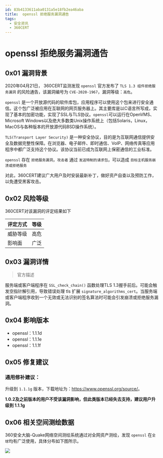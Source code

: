```yaml
---
id: 83b4133611aba0131a5e18fb2ea46aba
title:  openssl 拒绝服务漏洞通告
tags: 
  - 安全资讯
  - 360CERT
---
```


#  openssl 拒绝服务漏洞通告

0x01 漏洞背景
---------


2020年04月21日， 360CERT监测发现 `openssl` 官方发布了 `TLS 1.3 组件拒绝服务漏洞` 的风险通告，该漏洞编号为 `CVE-2020-1967`，漏洞等级：`高危`。


`openssl` 是一个开放源代码的软件库包，应用程序可以使用这个包来进行安全通信。这个包广泛被应用在互联网的网页服务器上。其主要库是以C语言所写成，实现了基本的加密功能，实现了SSL与TLS协议。`openssl`可以运行在OpenVMS、 Microsoft Windows以及绝大多数类Unix操作系统上（包括Solaris，Linux，MacOS与各种版本的开放源代码BSD操作系统）。


`TLS(Transport Layer Security)` 是一种安全协议，目的是为互联网通信提供安全及数据完整性保障。在浏览器、电子邮件、即时通信、VoIP、网络传真等应用程序中都广泛支持这个协议。该协议当前已成为互联网上保密通信的工业标准。


`openssl` 存在 `拒绝服务漏洞`，`攻击者` 通过 `发送特制的请求包`，可以造成 `目标主机服务崩溃或拒绝服务`


对此，360CERT建议广大用户及时安装最新补丁，做好资产自查以及预防工作，以免遭受黑客攻击。 


0x02 风险等级
---------


360CERT对该漏洞的评定结果如下




| 评定方式 | 等级 |
| --- | --- |
| 威胁等级 | 高危 |
| 影响面 | 广泛 |


0x03 漏洞详情
---------



> 
> 官方描述
> 
> 
> 


服务端或客户端程序在 `SSL_check_chain()` 函数处理TLS 1.3握手前后。可能会触发空指针解引用，导致错误处理 tls 扩展 `signature_algorithms_cert`。当服务端或客户端程序收到一个无效或无法识别的签名算法时可能会引发崩溃或拒绝服务漏洞。


0x04 影响版本
---------


* openssl：1.1.1d
* openssl：1.1.1e
* openssl：1.1.1f


0x05 修复建议
---------


### 通用修补建议：


升级到 `1.1.1g` 版本，下载地址为：<https://www.openssl.org/source/>。


**1.0.2及之前版本的用户不受该漏洞影响，但此类版本已经失去支持，建议用户升级到 1.1.1g**


0x06 相关空间测绘数据
-------------


360安全大脑-Quake网络空间测绘系统通过对全网资产测绘，发现 `openssl` 在`全球`均有广泛使用，具体分布如下图所示。


![](https://p403.ssl.qhimgs4.com/t01e878abdbf0c68a1c.png)



